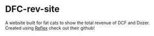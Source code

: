 # DFC-rev-site
A website built for fat cats to show the total revenue of DCF and Dozer.
Created using [Reflex]([https://github.com/pynecone-io](https://github.com/reflex-dev)https://github.com/reflex-dev) check out their github!
